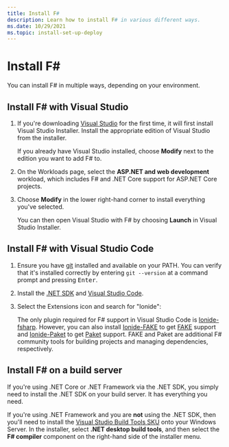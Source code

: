 ```yaml
---
title: Install F#
description: Learn how to install F# in various different ways.
ms.date: 10/29/2021
ms.topic: install-set-up-deploy
---
```

# Install F\#

You can install F# in multiple ways, depending on your environment.

## Install F# with Visual Studio

1. If you're downloading [Visual Studio](https://visualstudio.microsoft.com/downloads/?utm_medium=microsoft&utm_source=learn.microsoft.com&utm_campaign=inline+link&utm_content=download+vs2019) for the first time, it will first install Visual Studio Installer. Install the appropriate edition of Visual Studio from the installer.

   If you already have Visual Studio installed, choose **Modify** next to the edition you want to add F# to.

2. On the Workloads page, select the **ASP.NET and web development** workload, which includes F# and .NET Core support for ASP.NET Core projects.

3. Choose **Modify** in the lower right-hand corner to install everything you've selected.

   You can then open Visual Studio with F# by choosing **Launch** in Visual Studio Installer.

## Install F# with Visual Studio Code

1. Ensure you have [git](https://git-scm.com/download) installed and available on your PATH. You can verify that it's installed correctly by entering `git --version` at a command prompt and pressing <kbd>Enter</kbd>.

2. Install the [.NET SDK](https://dotnet.microsoft.com/download) and [Visual Studio Code](https://code.visualstudio.com).

3. Select the Extensions icon and search for "Ionide":

   The only plugin required for F# support in Visual Studio Code is [Ionide-fsharp](https://marketplace.visualstudio.com/items?itemName=Ionide.Ionide-fsharp). However, you can also install [Ionide-FAKE](https://marketplace.visualstudio.com/items?itemName=Ionide.Ionide-FAKE) to get [FAKE](https://fake.build/) support and [Ionide-Paket](https://marketplace.visualstudio.com/items?itemName=Ionide.Ionide-Paket) to get [Paket](https://fsprojects.github.io/Paket/) support. FAKE and Paket are additional F# community tools for building projects and managing dependencies, respectively.

## Install F# on a build server

If you're using .NET Core or .NET Framework via the .NET SDK, you simply need to install the .NET SDK on your build server. It has everything you need.

If you're using .NET Framework and you are **not** using the .NET SDK, then you'll need to install the [Visual Studio Build Tools SKU](https://visualstudio.microsoft.com/thank-you-downloading-visual-studio/?sku=BuildTools&rel=16) onto your Windows Server. In the installer, select **.NET desktop build tools**, and then select the **F# compiler** component on the right-hand side of the installer menu.
